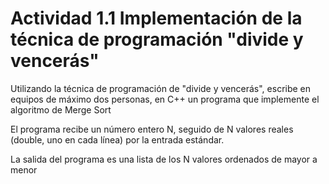 # Actividad 1.1 Implementación de la técnica de programación "divide y vencerás"
Utilizando la técnica de programación de "divide y vencerás", escribe en equipos de máximo dos personas, en C++ un programa que implemente el algoritmo de Merge Sort

El programa recibe un número entero N, seguido de N valores reales (double, uno en cada línea) por la entrada estándar.

La salida del programa es una lista de los N valores ordenados de mayor a menor
